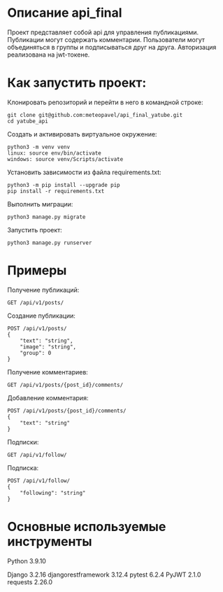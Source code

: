 # Описание api_final
Проект представляет собой api для управления публикациями. Публикации могут содержать комментарии. 
Пользователи могут объединяться в группы и подписываться друг на друга.
Авторизация реализована на jwt-токене.

# Как запустить проект:
Клонировать репозиторий и перейти в него в командной строке:
```
git clone git@github.com:meteopavel/api_final_yatube.git
cd yatube_api
```
Cоздать и активировать виртуальное окружение:
```
python3 -m venv venv
linux: source env/bin/activate
windows: source venv/Scripts/activate
```
Установить зависимости из файла requirements.txt:
```
python3 -m pip install --upgrade pip
pip install -r requirements.txt
```
Выполнить миграции:
```
python3 manage.py migrate
```
Запустить проект:
```
python3 manage.py runserver
```
# Примеры
Получение публикаций: 
```
GET /api/v1/posts/
```

Создание публикации:
```
POST /api/v1/posts/
{
    "text": "string",
    "image": "string",
    "group": 0
}
```

Получение комментариев:
```
GET /api/v1/posts/{post_id}/comments/
```

Добавление комментария:
```
POST /api/v1/posts/{post_id}/comments/
{
    "text": "string"
}
```

Подписки:
```
GET /api/v1/follow/
```

Подписка:
```
POST /api/v1/follow/
{
    "following": "string"
}
```
# Основные используемые инструменты
Python 3.9.10

Django 3.2.16
djangorestframework 3.12.4
pytest 6.2.4
PyJWT 2.1.0
requests 2.26.0